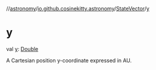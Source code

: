 //[astronomy](../../../index.md)/[io.github.cosinekitty.astronomy](../index.md)/[StateVector](index.md)/[y](y.md)

# y

val [y](y.md): [Double](https://kotlinlang.org/api/latest/jvm/stdlib/kotlin-stdlib/kotlin/-double/index.html)

A Cartesian position y-coordinate expressed in AU.
